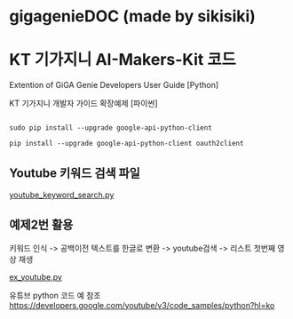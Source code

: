 # gigagenieDOC (made by sikisiki)
# KT 기가지니 AI-Makers-Kit 코드

Extention of GiGA Genie Developers User Guide [Python]

KT 기가지니 개발자 가이드 확장예제 [파이썬]

```

sudo pip install --upgrade google-api-python-client

pip install --upgrade google-api-python-client oauth2client

```
## Youtube 키워드 검색 파일

[youtube_keyword_search.py](https://github.com/sikisikisiki/gigagenieDOC/blob/master/python/youtube_keyword_search.py)

## 예제2번 활용
키워드 인식 -> 공백이전 텍스트를 한글로 변환 ->
youtube검색 -> 리스트 첫번째 영상 재생

[ex_youtube.py](https://github.com/sikisikisiki/gigagenieDOC/blob/master/python/ex_youtube.py)

유튜브 python 코드 예 참조
https://developers.google.com/youtube/v3/code_samples/python?hl=ko
